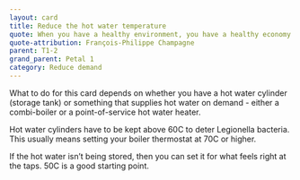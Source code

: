 ```yaml
---
layout: card
title: Reduce the hot water temperature
quote: When you have a healthy environment, you have a healthy economy. That’s what the world is starting to understand.
quote-attribution: François-Philippe Champagne
parent: T1-2
grand_parent: Petal 1
category: Reduce demand
---
```


What to do for this card depends on whether you have a hot water cylinder (storage tank) or something that supplies hot water on demand - either a combi-boiler or a point-of-service hot water heater. 

Hot water cylinders have to be kept above 60C to deter Legionella bacteria. This usually means setting your boiler thermostat at 70C or higher.

If the hot water isn’t being stored, then you can set it for what feels right at the taps.  50C is a good starting point.
